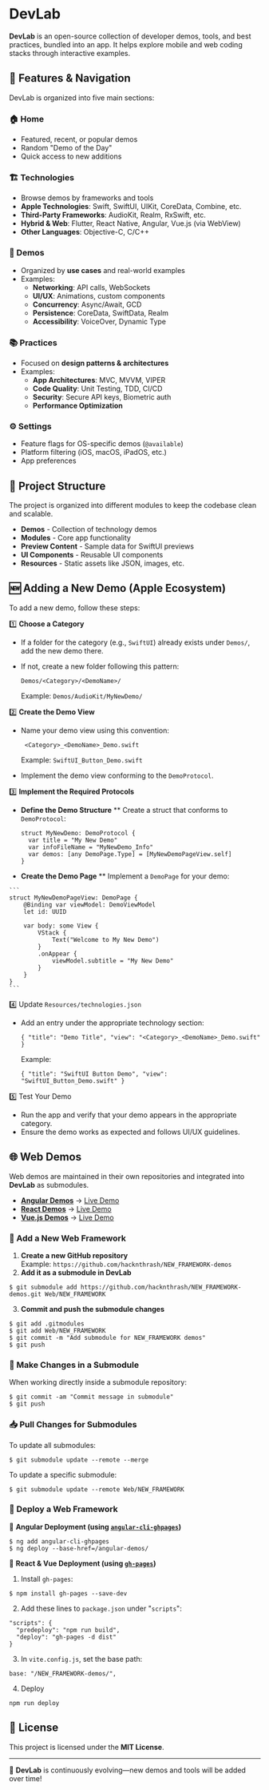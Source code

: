 # DevLab

**DevLab** is an open-source collection of developer demos, tools, and best practices, bundled into an app. It helps explore mobile and web coding stacks through interactive examples.  

## 📱 Features & Navigation

DevLab is organized into five main sections:  

### 🏠 Home

- Featured, recent, or popular demos
- Random "Demo of the Day"
- Quick access to new additions

### 🏗️ Technologies

- Browse demos by frameworks and tools
- **Apple Technologies**: Swift, SwiftUI, UIKit, CoreData, Combine, etc.
- **Third-Party Frameworks**: AudioKit, Realm, RxSwift, etc.
- **Hybrid & Web**: Flutter, React Native, Angular, Vue.js (via WebView)
- **Other Languages**: Objective-C, C/C++

### 🧪 Demos

- Organized by **use cases** and real-world examples
- Examples:
  - **Networking**: API calls, WebSockets
  - **UI/UX**: Animations, custom components
  - **Concurrency**: Async/Await, GCD
  - **Persistence**: CoreData, SwiftData, Realm
  - **Accessibility**: VoiceOver, Dynamic Type

### 📚 Practices

- Focused on **design patterns & architectures**
- Examples:
  - **App Architectures**: MVC, MVVM, VIPER
  - **Code Quality**: Unit Testing, TDD, CI/CD
  - **Security**: Secure API keys, Biometric auth
  - **Performance Optimization**

### ⚙️ Settings

- Feature flags for OS-specific demos (`@available`)
- Platform filtering (iOS, macOS, iPadOS, etc.)
- App preferences

## 📂 Project Structure

The project is organized into different modules to keep the codebase clean and scalable.

* **Demos** - Collection of technology demos
* **Modules** - Core app functionality
* **Preview Content** - Sample data for SwiftUI previews
* **UI Components** - Reusable UI components
* **Resources** - Static assets like JSON, images, etc.

## 🆕 Adding a New Demo (Apple Ecosystem)

To add a new demo, follow these steps:

1️⃣ **Choose a Category**
* If a folder for the category (e.g., `SwiftUI`) already exists under `Demos/`, add the new demo there.
* If not, create a new folder following this pattern:

    ```
    Demos/<Category>/<DemoName>/
    ```
    
    Example: `Demos/AudioKit/MyNewDemo/`

2️⃣ **Create the Demo View**
* Name your demo view using this convention:

    ```
     <Category>_<DemoName>_Demo.swift
    ```
    
    Example: `SwiftUI_Button_Demo.swift`
  
* Implement the demo view conforming to the `DemoProtocol`.
  
3️⃣ **Implement the Required Protocols**
* **Define the Demo Structure**
** Create a struct that conforms to `DemoProtocol`:

    ```
    struct MyNewDemo: DemoProtocol {
      var title = "My New Demo"
      var infoFileName = "MyNewDemo_Info"
      var demos: [any DemoPage.Type] = [MyNewDemoPageView.self]
    }
    ```
    
*    **Create the Demo Page**
** Implement a `DemoPage` for your demo:

    ```
    struct MyNewDemoPageView: DemoPage {
        @Binding var viewModel: DemoViewModel
        let id: UUID
        
        var body: some View {
            VStack {
                Text("Welcome to My New Demo")
            }
            .onAppear {
                viewModel.subtitle = "My New Demo"
            }
        }
    }
    ```
    
4️⃣ Update `Resources/technologies.json`
* Add an entry under the appropriate technology section:

    ```
    { "title": "Demo Title", "view": "<Category>_<DemoName>_Demo.swift" }
    ```
    
    Example:
    
    ```
    { "title": "SwiftUI Button Demo", "view": "SwiftUI_Button_Demo.swift" }
    ```
    
5️⃣ Test Your Demo
* Run the app and verify that your demo appears in the appropriate category.
* Ensure the demo works as expected and follows UI/UX guidelines.

## 🌐 Web Demos

Web demos are maintained in their own repositories and integrated into **DevLab** as submodules.

* **[Angular Demos](https://github.com/hacknthrash/angular-demos)** → [Live Demo](https://hacknthrash.github.io/angular-demos/)
* **[React Demos](https://github.com/hacknthrash/react-demos)** → [Live Demo](https://hacknthrash.github.io/react-demos/)
* **[Vue.js Demos](https://github.com/hacknthrash/vuejs-demos)** → [Live Demo](https://hacknthrash.github.io/vuejs-demos/)

### 📌 Add a New Web Framework

1. **Create a new GitHub repository**\
   Example: `https://github.com/hacknthrash/NEW_FRAMEWORK-demos`
2. **Add it as a submodule in DevLab**
```
$ git submodule add https://github.com/hacknthrash/NEW_FRAMEWORK-demos.git Web/NEW_FRAMEWORK
```
3. **Commit and push the submodule changes**
```
$ git add .gitmodules
$ git add Web/NEW_FRAMEWORK
$ git commit -m "Add submodule for NEW_FRAMEWORK demos"
$ git push
```

### 🔄 Make Changes in a Submodule

When working directly inside a submodule repository:

```
$ git commit -am "Commit message in submodule"
$ git push
```

### 📥 Pull Changes for Submodules

To update all submodules:

```
$ git submodule update --remote --merge
```

To update a specific submodule:

```
$ git submodule update --remote Web/NEW_FRAMEWORK
```

### 🚀 Deploy a Web Framework

🔹 **Angular Deployment (using [`angular-cli-ghpages`](https://www.npmjs.com/package/angular-cli-ghpages))**

```
$ ng add angular-cli-ghpages
$ ng deploy --base-href=/angular-demos/
```

🔹 **React & Vue Deployment (using [`gh-pages`](https://www.npmjs.com/package/gh-pages))**

1. Install `gh-pages`:
```
$ npm install gh-pages --save-dev
```
2. Add these lines to `package.json` under "`scripts`":
```
"scripts": {
  "predeploy": "npm run build",
  "deploy": "gh-pages -d dist"
}
```
3. In `vite.config.js`, set the base path:
```
base: "/NEW_FRAMEWORK-demos/",
```
4. Deploy
```
npm run deploy
```

## 📜 License

This project is licensed under the **MIT License**.

---

🚀 **DevLab** is continuously evolving—new demos and tools will be added over time!

